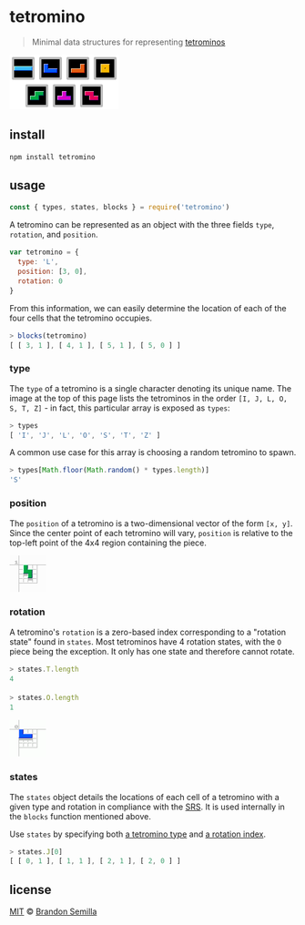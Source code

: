 # tetromino
> Minimal data structures for representing [tetrominos](https://en.wikipedia.org/wiki/Tetromino)

![The seven tetrominos](img/tetrominos.png)

## install
```sh
npm install tetromino
```

## usage
```js
const { types, states, blocks } = require('tetromino')
```

A tetromino can be represented as an object with the three fields `type`, `rotation`, and `position`.
```js
var tetromino = {
  type: 'L',
  position: [3, 0],
  rotation: 0
}
```

From this information, we can easily determine the location of each of the four cells that the tetromino occupies.
```js
> blocks(tetromino)
[ [ 3, 1 ], [ 4, 1 ], [ 5, 1 ], [ 5, 0 ] ]
```

### type
The `type` of a tetromino is a single character denoting its unique name. The image at the top of this page lists the tetrominos in the order `[I, J, L, O, S, T, Z]` - in fact, this particular array is exposed as `types`:
```js
> types
[ 'I', 'J', 'L', 'O', 'S', 'T', 'Z' ]
```
A common use case for this array is choosing a random tetromino to spawn.
```js
> types[Math.floor(Math.random() * types.length)]
'S'
```

### position
The `position` of a tetromino is a two-dimensional vector of the form `[x, y]`. Since the center point of each tetromino will vary, `position` is relative to the top-left point of the 4x4 region containing the piece.

![S tetromino demonstrating position](img/position.png)

### rotation
A tetromino's `rotation` is a zero-based index corresponding to a "rotation state" found in `states`. Most tetrominos have 4 rotation states, with the `O` piece being the exception. It only has one state and therefore cannot rotate.
```js
> states.T.length
4

> states.O.length
1
```

![J tetromino demonstrating rotation](img/rotation.gif)

### states
The `states` object details the locations of each cell of a tetromino with a given type and rotation in compliance with the [SRS](http://tetris.wikia.com/wiki/SRS). It is used internally in the `blocks` function mentioned above.

Use `states` by specifying both [a tetromino type](#type) and [a rotation index](#rotation).
```js
> states.J[0]
[ [ 0, 1 ], [ 1, 1 ], [ 2, 1 ], [ 2, 0 ] ]
```

## license
[MIT](https://opensource.org/licenses/MIT) © [Brandon Semilla](https://git.io/semibran)
